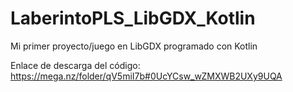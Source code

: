 # LaberintoPLS_LibGDX_Kotlin
Mi primer proyecto/juego en LibGDX programado con Kotlin

Enlace de descarga del código:
https://mega.nz/folder/qV5miI7b#0UcYCsw_wZMXWB2UXy9UQA
